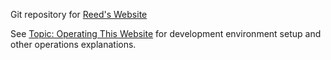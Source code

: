 Git repository for [Reed's Website](https://reeds.website)

See [Topic: Operating This Website](./posts/topic-operating-this-website.mdx) for development environment setup and other operations explanations.
